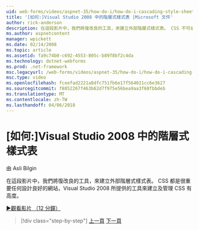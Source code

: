 ```yaml
---
uid: web-forms/videos/aspnet-35/how-do-i/how-do-i-cascading-style-sheets-in-visual-studio-2008
title: '[如何:]Visual Studio 2008 中的階層式樣式表 |Microsoft 文件'
author: rick-anderson
description: 在這段影片中，我們將復改良的工具，來建立外部階層式樣式表。 CSS 不可或缺任何設計良好的網站和 Visual Studio 2...
ms.author: aspnetcontent
manager: wpickett
ms.date: 02/14/2008
ms.topic: article
ms.assetid: fa9c74b0-c692-4553-805c-b89f8bf2c4da
ms.technology: dotnet-webforms
ms.prod: .net-framework
msc.legacyurl: /web-forms/videos/aspnet-35/how-do-i/how-do-i-cascading-style-sheets-in-visual-studio-2008
msc.type: video
ms.openlocfilehash: fceefad2221a8dfc751fb6e17f564021cc6e3627
ms.sourcegitcommit: f8852267f463b62d7f975e56bea9aa3f68fbbdeb
ms.translationtype: MT
ms.contentlocale: zh-TW
ms.lasthandoff: 04/06/2018
---
```

<a name="how-do-i-cascading-style-sheets-in-visual-studio-2008"></a>[如何:]Visual Studio 2008 中的階層式樣式表
====================
由 Asli Bilgin

在這段影片中，我們將復改良的工具，來建立外部階層式樣式表。 CSS 都是很重要任何設計良好的網站，Visual Studio 2008 所提供的工具來建立及管理 CSS 有高度。

[&#9654;觀看影片 （12 分鐘）](https://channel9.msdn.com/Blogs/ASP-NET-Site-Videos/how-do-i-cascading-style-sheets-in-visual-studio-2008)

> [!div class="step-by-step"]
> [上一頁](how-do-i-create-nested-master-page-in-visual-studio-2008.md)
> [下一頁](how-do-i-working-with-visual-studio-2008-net-framework.md)
